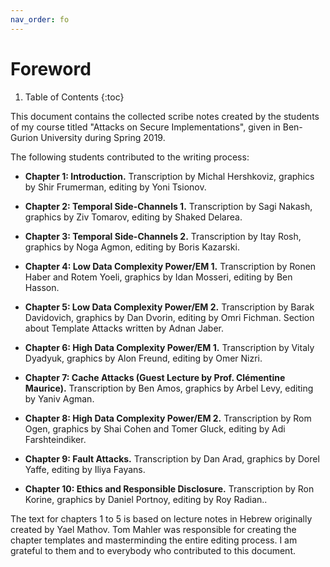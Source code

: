 ```yaml
---
nav_order: fo
---
```

# Foreword
1. Table of Contents
{:toc}

This document contains the collected scribe notes created by the
students of my course titled "Attacks on Secure Implementations", given
in Ben-Gurion University during Spring 2019.

The following students contributed to the writing process:

-   **Chapter 1: Introduction.** Transcription by Michal Hershkoviz,
    graphics by Shir Frumerman, editing by Yoni Tsionov.

-   **Chapter 2: Temporal Side-Channels 1.** Transcription by Sagi
    Nakash, graphics by Ziv Tomarov, editing by Shaked Delarea.

-   **Chapter 3: Temporal Side-Channels 2.** Transcription by Itay Rosh,
    graphics by Noga Agmon, editing by Boris Kazarski.

-   **Chapter 4: Low Data Complexity Power/EM 1.** Transcription by
    Ronen Haber and Rotem Yoeli, graphics by Idan Mosseri, editing by
    Ben Hasson.

-   **Chapter 5: Low Data Complexity Power/EM 2.** Transcription by
    Barak Davidovich, graphics by Dan Dvorin, editing by Omri Fichman.
    Section about Template Attacks written by Adnan Jaber.

-   **Chapter 6: High Data Complexity Power/EM 1.** Transcription by
    Vitaly Dyadyuk, graphics by Alon Freund, editing by Omer Nizri.

-   **Chapter 7: Cache Attacks (Guest Lecture by Prof. Clémentine
    Maurice).** Transcription by Ben Amos, graphics by Arbel Levy,
    editing by Yaniv Agman.

-   **Chapter 8: High Data Complexity Power/EM 2.** Transcription by Rom
    Ogen, graphics by Shai Cohen and Tomer Gluck, editing by Adi
    Farshteindiker.

-   **Chapter 9: Fault Attacks.** Transcription by Dan Arad, graphics by
    Dorel Yaffe, editing by Iliya Fayans.

-   **Chapter 10: Ethics and Responsible Disclosure.** Transcription by
    Ron Korine, graphics by Daniel Portnoy, editing by Roy Radian..

The text for chapters 1 to 5 is based on lecture notes in Hebrew
originally created by Yael Mathov. Tom Mahler was responsible for
creating the chapter templates and masterminding the entire editing
process. I am grateful to them and to everybody who contributed to this
document.
